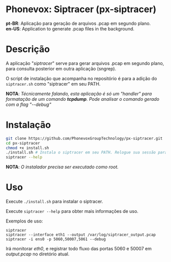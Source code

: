 # Phonevox: Siptracer (px-siptracer)

**pt-BR**: Aplicação para geração de arquivos .pcap em segundo plano.<br>
**en-US**: Application to generate .pcap files in the background.

# Descrição

A aplicação "*siptracer*" serve para gerar arquivos .pcap em segundo plano, para consulta posterior em outra aplicação (sngrep).

O script de instalação que acompanha no repositório é para a adição do `siptracer.sh` como "siptracer" em seu PATH.

**NOTA**: *Técnicamente falando, esta aplicação é só um "handler" para formatação de um comando **tcpdump**. Pode analisar o comando gerado com a flag "--debug"*

# Instalação

```sh
git clone https://github.com/PhonevoxGroupTechnology/px-siptracer.git
cd px-siptracer
chmod +x install.sh
./install.sh # Instala o siptracer em seu PATH. Relogue sua sessão para utilizar.
siptracer --help
```
**NOTA**: *O instalador precisa ser executado como root.*<br>

# Uso

Execute `./install.sh` para instalar o siptracer.

Execute `siptracer --help` para obter mais informações de uso.

Exemplos de uso:
```
siptracer
siptracer --interface eth1 --output /var/log/siptracer_output.pcap
siptracer -i ens0 -p 5060,50007,5061 --debug
```
Irá monitorar *eth0*, e registrar todo fluxo das portas 5060 e 50007 em *output.pcap* no diretório atual.
